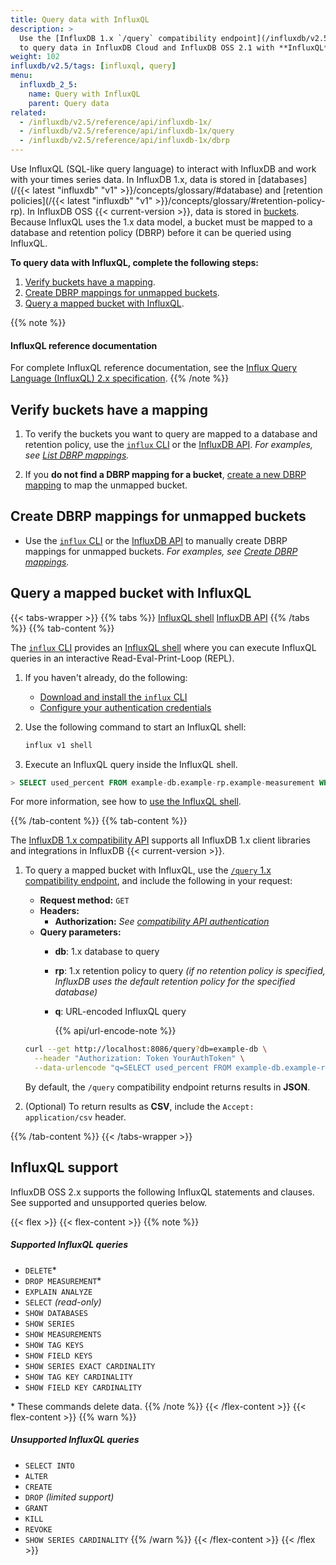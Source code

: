 ```yaml
---
title: Query data with InfluxQL
description: >
  Use the [InfluxDB 1.x `/query` compatibility endpoint](/influxdb/v2.5/reference/api/influxdb-1x/query)
  to query data in InfluxDB Cloud and InfluxDB OSS 2.1 with **InfluxQL**.
weight: 102
influxdb/v2.5/tags: [influxql, query]
menu:
  influxdb_2_5:
    name: Query with InfluxQL
    parent: Query data
related:
  - /influxdb/v2.5/reference/api/influxdb-1x/
  - /influxdb/v2.5/reference/api/influxdb-1x/query
  - /influxdb/v2.5/reference/api/influxdb-1x/dbrp
---
```


Use InfluxQL (SQL-like query language) to interact with InfluxDB and work with your times series data.
In InfluxDB 1.x, data is stored in [databases](/{{< latest "influxdb" "v1" >}}/concepts/glossary/#database)
and [retention policies](/{{< latest "influxdb" "v1" >}}/concepts/glossary/#retention-policy-rp).
In InfluxDB OSS {{< current-version >}}, data is stored in [buckets](/influxdb/v2.5/reference/glossary/#bucket).
Because InfluxQL uses the 1.x data model, a bucket must be mapped to a database and retention policy (DBRP) before it can be queried using InfluxQL.

**To query data with InfluxQL, complete the following steps:**

1. [Verify buckets have a mapping](#verify-buckets-have-a-mapping).
2. [Create DBRP mappings for unmapped buckets](#create-dbrp-mappings-for-unmapped-buckets).
3. [Query a mapped bucket with InfluxQL](#query-a-mapped-bucket-with-influxql).

{{% note %}}

#### InfluxQL reference documentation

For complete InfluxQL reference documentation, see the
[Influx Query Language (InfluxQL) 2.x specification](/influxdb/v2.5/reference/syntax/influxql/spec/).
{{% /note %}}

## Verify buckets have a mapping

1. To verify the buckets you want to query are mapped to a database and retention policy, use the [`influx` CLI](/influxdb/v2.5/reference/cli/influx/) or the [InfluxDB API](/influxdb/v2.5/reference/api/).
_For examples, see [List DBRP mappings](/influxdb/v2.5/query-data/influxql/dbrp/#list-dbrp-mappings)._

2. If you **do not find a DBRP mapping for a bucket**, [create a new DBRP mapping](/influxdb/v2.5/query-data/influxql/dbrp/#create-dbrp-mappings) to
map the unmapped bucket.

## Create DBRP mappings for unmapped buckets

- Use the [`influx` CLI](/influxdb/v2.5/reference/cli/influx/) or the [InfluxDB API](/influxdb/v2.5/reference/api/)
to manually create DBRP mappings for unmapped buckets.
_For examples, see [Create DBRP mappings](/influxdb/v2.5/query-data/influxql/dbrp/#create-dbrp-mappings)._

## Query a mapped bucket with InfluxQL

{{< tabs-wrapper >}}
{{% tabs %}}
[InfluxQL shell](#)
[InfluxDB API](#)
{{% /tabs %}}
{{% tab-content %}}
<!---------------------------- BEGIN InfluxQL shell --------------------------->

The [`influx` CLI](/influxdb/v2.5/reference/cli/influx/) provides an [InfluxQL shell](/influxdb/v2.5/tools/influxql-shell/) where you can execute InfluxQL queries in an interactive Read-Eval-Print-Loop (REPL).

1.  If you haven't already, do the following:
  
     - [Download and install the `influx` CLI](/influxdb/v2.5/tools/influx-cli/#install-the-influx-cli)
     - [Configure your authentication credentials](/influxdb/v2.5/tools/influx-cli/#provide-required-authentication-credentials)
  
2. Use the following command to start an InfluxQL shell:

   ```sh
   influx v1 shell
   ```

3. Execute an InfluxQL query inside the InfluxQL shell.

```sql
> SELECT used_percent FROM example-db.example-rp.example-measurement WHERE host=host1
```

   For more information, see how to [use the InfluxQL shell](/influxdb/v2.5/tools/influxql-shell/).

<!----------------------------- END InfluxQL shell ---------------------------->
{{% /tab-content %}}
{{% tab-content %}}
<!----------------------------- BEGIN InfluxDB API ---------------------------->

The [InfluxDB 1.x compatibility API](/influxdb/v2.5/reference/api/influxdb-1x/) supports
all InfluxDB 1.x client libraries and integrations in InfluxDB {{< current-version >}}.

1. To query a mapped bucket with InfluxQL, use the [`/query` 1.x compatibility endpoint](/influxdb/v2.5/reference/api/influxdb-1x/query/), and include the following in your request:

   - **Request method:** `GET`
   - **Headers:**
     - **Authorization:** _See [compatibility API authentication](/influxdb/v2.5/reference/api/influxdb-1x/#authentication)_
   - **Query parameters:**
     - **db**: 1.x database to query
     - **rp**: 1.x retention policy to query _(if no retention policy is specified, InfluxDB uses the default retention policy for the specified database)_
     - **q**: URL-encoded InfluxQL query

       {{% api/url-encode-note %}}

   ```sh
   curl --get http://localhost:8086/query?db=example-db \
     --header "Authorization: Token YourAuthToken" \
     --data-urlencode "q=SELECT used_percent FROM example-db.example-rp.example-measurement WHERE host=host1"
   ```

   By default, the `/query` compatibility endpoint returns results in **JSON**.

2. (Optional) To return results as **CSV**, include the `Accept: application/csv` header.

<!------------------------------ END InfluxDB API ----------------------------->
{{% /tab-content %}}
{{< /tabs-wrapper >}}

## InfluxQL support

InfluxDB OSS 2.x supports the following InfluxQL statements and clauses. See supported and unsupported queries below.

{{< flex >}}
{{< flex-content >}}
{{% note %}}
##### Supported InfluxQL queries

- `DELETE`*
- `DROP MEASUREMENT`*
- `EXPLAIN ANALYZE`
- `SELECT` _(read-only)_
- `SHOW DATABASES`
- `SHOW SERIES`
- `SHOW MEASUREMENTS`
- `SHOW TAG KEYS`
- `SHOW FIELD KEYS`
- `SHOW SERIES EXACT CARDINALITY`
- `SHOW TAG KEY CARDINALITY`
- `SHOW FIELD KEY CARDINALITY`

\* These commands delete data.
{{% /note %}}
{{< /flex-content >}}
{{< flex-content >}}
{{% warn %}}

##### Unsupported InfluxQL queries

- `SELECT INTO`
- `ALTER`
- `CREATE`
- `DROP` _(limited support)_
- `GRANT`
- `KILL`
- `REVOKE`
- `SHOW SERIES CARDINALITY`
{{% /warn %}}
{{< /flex-content >}}
{{< /flex >}}
